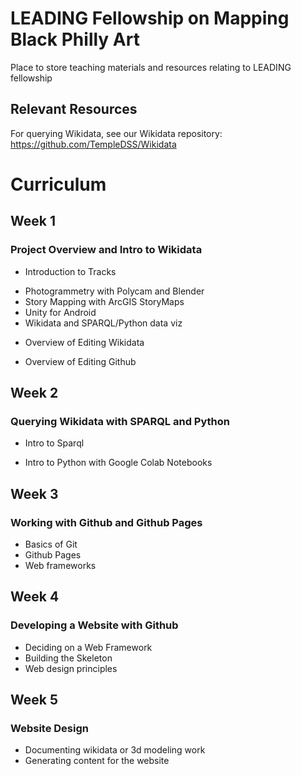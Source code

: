# LEADING Fellowship on Mapping Black Philly Art

Place to store teaching materials and resources relating to LEADING fellowship

## Relevant Resources

For querying Wikidata, see our Wikidata repository: https://github.com/TempleDSS/Wikidata

# Curriculum

## Week 1 

### Project Overview and Intro to Wikidata

* Introduction to Tracks
 - Photogrammetry with Polycam and Blender
 - Story Mapping with ArcGIS StoryMaps
 - Unity for Android
 - Wikidata and SPARQL/Python data viz

* Overview of Editing Wikidata

* Overview of Editing Github

## Week 2 

### Querying Wikidata with SPARQL and Python 

* Intro to Sparql

* Intro to Python with Google Colab Notebooks

## Week 3 

### Working with Github and Github Pages

* Basics of Git
* Github Pages
* Web frameworks

## Week 4 

### Developing a Website with Github

* Deciding on a Web Framework
* Building the Skeleton
* Web design principles

## Week 5

### Website Design

* Documenting wikidata or 3d modeling work
* Generating content for the website

